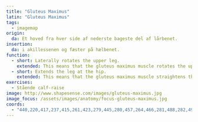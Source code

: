 ```yaml
---
title: "Gluteus Maximus"
latin: "Gluteus Maximus"
tags:
  - imagemap
origin: 
  da: Et hoved fra hver side af nederste bageste del af lårbenet.
insertion: 
  da: i akillessenen og fæster på hælbenet.
function: 
  - short: Laterally rotates the upper leg.
    extended: This means that the gluteus maximus muscle rotates the upper leg outward around the axis of the bone (i.e. it rotates the upper leg away from the vertical midline of the body).
  - short: Extends the leg at the hip.
    extended: This means that the gluteus maximus muscle straightens the hip joint such that there is an increase in the angle between the upper leg and the torso.
exercises:
  - Stående calf-raise
image: http://www.shapesense.com/images/gluteus-maximus.jpg
image_focus: /assets/images/anatomy/focus-gluteus-maximus.jpg
coords:
  - "440,220,417,237,415,261,423,279,445,280,457,264,466,281,488,282,497,265,494,237,474,220,457,241"
---
```

